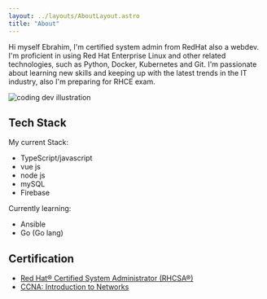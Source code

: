 ```yaml
---
layout: ../layouts/AboutLayout.astro
title: "About"
---
```


Hi myself Ebrahim, I'm certified system admin from RedHat also a webdev. I'm proficient in using Red Hat Enterprise Linux and other related technologies, such as Python, Docker, Kubernetes and Git. I'm passionate about learning new skills and keeping up with the latest trends in the IT industry, also I'm preparing for RHCE exam.

<div>
  <img src="/assets/dev.svg" class="sm:w-1/2 mx-auto" alt="coding dev illustration">
</div>

## Tech Stack

My current Stack:

- TypeScript/javascript
- vue js
- node js
- mySQL
- Firebase

Currently learning:

- Ansible
- Go (Go lang)

## Certification

- [Red Hat® Certified System Administrator (RHCSA®)](https://www.credly.com/badges/3c086170-655a-44d1-ab04-65e9d40bc4e3/public_url)
- [CCNA: Introduction to Networks](https://www.credly.com/badges/811ac4de-72cd-4e9e-b888-b3fadfbed23a)
